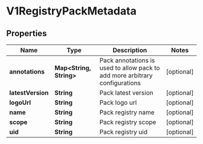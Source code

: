 # V1RegistryPackMetadata

## Properties
Name | Type | Description | Notes
------------ | ------------- | ------------- | -------------
**annotations** | **Map&lt;String, String&gt;** | Pack annotations is used to allow pack to add more arbitrary configurations |  [optional]
**latestVersion** | **String** | Pack latest version |  [optional]
**logoUrl** | **String** | Pack logo url |  [optional]
**name** | **String** | Pack registry name |  [optional]
**scope** | **String** | Pack registry scope |  [optional]
**uid** | **String** | Pack registry uid |  [optional]
